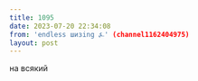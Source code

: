 ```yaml
---
title: 1095
date: 2023-07-20 22:34:08
from: 'endless шизing ⍼' (channel1162404975)
layout: post
---
```


на всякий
